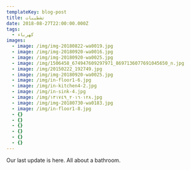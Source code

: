 ```yaml
---
templateKey: blog-post
title: تشطيبات
date: 2018-08-27T22:00:00.000Z
tags:
  - كهرباء
images:
  - image: /img/img-20180822-wa0019.jpg
  - image: /img/img-20180920-wa0016.jpg
  - image: /img/img-20180920-wa0025.jpg
  - image: /img/1506458_674947609297971_8697136077691045650_n.jpg
  - image: /img/20150222_192749.jpg
  - image: /img/img-20180920-wa0025.jpg
  - image: /img/in-floor1-6.jpg
  - image: /img/in-kitchen4-2.jpg
  - image: /img/in-sink-4.jpg
  - image: /img/٢٠١٦٠١٢٨_١٣١٧٤٩.jpg
  - image: /img/img-20180730-wa0183.jpg
  - image: /img/in-floor1-8.jpg
  - {}
  - {}
  - {}
  - {}
  - {}
  - {}
---
```

Our last update is here. All about a bathroom.
